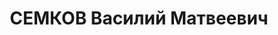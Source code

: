 ---
title: СЕМКОВ Василий Матвеевич
description: 'Род. в 1905, Пермская губ., Екатеринбургский уезд, п. Ревда, русский.
  Проживал: г. Свердловск. Свердловский обком ВКП(б), инструктор.

  Арестован 25.01.1937. Приговор: 04.05.1937 – ВМН. Расстрелян 04.05.1937'
---